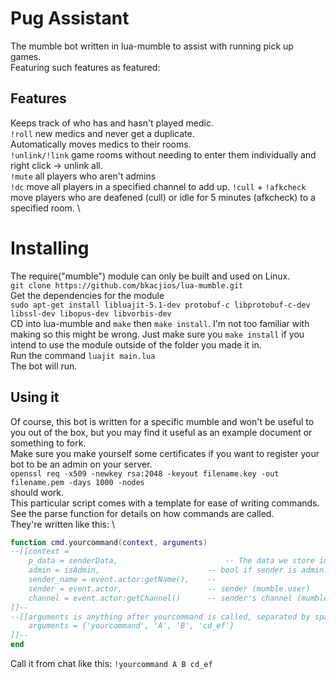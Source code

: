 Pug Assistant
============
The mumble bot written in lua-mumble to assist with running pick up games.\
Featuring such features as featured:

Features
--------
Keeps track of who has and hasn't played medic.  \
`!roll` new medics and never get a duplicate.  \
Automatically moves medics to their rooms.  \
`!unlink/!link` game rooms without needing to enter them individually and right click -> unlink all.  \
`!mute` all players who aren't admins  \
`!dc` move all players in a specified channel to add up.
`!cull` + `!afkcheck` move players who are deafened (cull) or idle for 5 minutes (afkcheck) to a specified room.  \

Installing
==========
The require("mumble") module can only be built and used on Linux.\
`git clone https://github.com/bkacjios/lua-mumble.git`  \
Get the dependencies for the module\
`sudo apt-get install libluajit-5.1-dev protobuf-c libprotobuf-c-dev libssl-dev libopus-dev libvorbis-dev `\
CD into lua-mumble and `make` then `make install`. I'm not too familiar with making so this might be wrong. Just make sure you `make install` if you intend to use the module outside of the folder you made it in.  \
Run the command `luajit main.lua`  \
The bot will run.

Using it
--------
Of course, this bot is written for a specific mumble and won't be useful to you out of the box, but you may find it useful as an example document or something to fork.\
Make sure you make yourself some certificates if you want to register your bot to be an admin on your server.\
`openssl req -x509 -newkey rsa:2048 -keyout filename.key -out filename.pem -days 1000 -nodes`\
should work.  \
This particular script comes with a template for ease of writing commands.  \
See the parse function for details on how commands are called.  \
They're written like this:  \
```Lua
function cmd.yourcommand(context, arguments)
--[[context =
	p_data = senderData,						-- The data we store in a table for all players.
	admin = isAdmin,						-- bool if sender is admin.
	sender_name = event.actor:getName(),	--
	sender = event.actor,					-- sender (mumble.user)
	channel = event.actor:getChannel()		-- sender's channel (mumble.channel) NOT the channel the message is sent to
]]--
--[[arguments is anything after yourcommand is called, separated by spaces.
	arguments = {'yourcommand', 'A', 'B', 'cd_ef'}
]]--
end
```
Call it from chat like this: `!yourcommand A B cd_ef`
